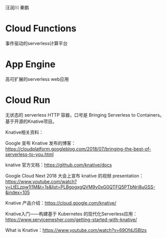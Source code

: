 汪润川 秦鹏

# Cloud Functions
事件驱动的serverless计算平台

# App Engine 
高可扩展的serverless web应用

# Cloud Run 
无状态的 serverless HTTP 容器，口号是 Bringing Serverless to Containers。基于开源的Knative项目。

Knative相关资料：

Google 宣布 Knative 发布的博客：https://cloudplatform.googleblog.com/2018/07/bringing-the-best-of-serverless-to-you.html

knative 官方文档：https://github.com/knative/docs

Google Cloud Next 2018 大会上宣布 knative 的视频 presentation：https://www.youtube.com/watch?v=LtELzpw1l1M&t=1s&list=PLBgogxgQVM9v0xG0QTFQ5PTbNrj8uGSS-&index=105

Knative 产品介绍：https://cloud.google.com/knative/

Knative入门——构建基于 Kubernetes 的现代化Serverless应用：https://www.servicemesher.com/getting-started-with-knative/

What is Knative：https://www.youtube.com/watch?v=69OfdJ5BIzs
